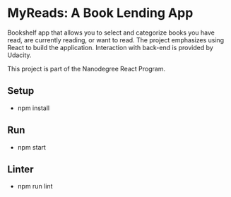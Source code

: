 # MyReads: A Book Lending App

Bookshelf app that allows you to select and categorize books you have read, are currently reading, or want to read. The project emphasizes using React to build the application. Interaction with back-end is provided by Udacity.

This project is part of the Nanodegree React Program.

## Setup
 - npm install

## Run
 - npm start

## Linter
 - npm run lint
